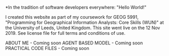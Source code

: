 *In the tradition of software developers everywhere: "Hello World!"

I created this website as part of my coursework for GEOG 5991, "Programming for Geographical Information Analysts: Core Skills (WUN)" at the University of Leeds, United Kingdom.  This site went live on the 12 Nov 2019. See license file for full terms and conditions of use.


ABOUT ME - Coming soon
AGENT BASED MODEL - Coming soon
PRACTICAL CODE FILES - Coming soon
